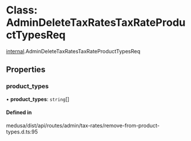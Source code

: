 # Class: AdminDeleteTaxRatesTaxRateProductTypesReq

[internal](../modules/internal-30.md).AdminDeleteTaxRatesTaxRateProductTypesReq

## Properties

### product\_types

• **product\_types**: `string`[]

#### Defined in

medusa/dist/api/routes/admin/tax-rates/remove-from-product-types.d.ts:95
